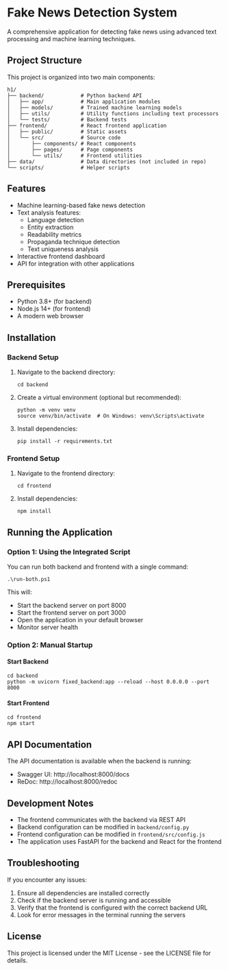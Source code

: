 # Fake News Detection System

A comprehensive application for detecting fake news using advanced text processing and machine learning techniques.

## Project Structure

This project is organized into two main components:

```
h1/
├── backend/            # Python backend API
│   ├── app/            # Main application modules
│   ├── models/         # Trained machine learning models
│   ├── utils/          # Utility functions including text processors
│   └── tests/          # Backend tests
├── frontend/           # React frontend application
│   ├── public/         # Static assets
│   └── src/            # Source code
│       ├── components/ # React components
│       ├── pages/      # Page components
│       └── utils/      # Frontend utilities
├── data/               # Data directories (not included in repo)
└── scripts/            # Helper scripts
```

## Features

- Machine learning-based fake news detection
- Text analysis features:
  - Language detection
  - Entity extraction
  - Readability metrics
  - Propaganda technique detection
  - Text uniqueness analysis
- Interactive frontend dashboard
- API for integration with other applications

## Prerequisites

- Python 3.8+ (for backend)
- Node.js 14+ (for frontend)
- A modern web browser

## Installation

### Backend Setup

1. Navigate to the backend directory:
   ```
   cd backend
   ```

2. Create a virtual environment (optional but recommended):
   ```
   python -m venv venv
   source venv/bin/activate  # On Windows: venv\Scripts\activate
   ```

3. Install dependencies:
   ```
   pip install -r requirements.txt
   ```

### Frontend Setup

1. Navigate to the frontend directory:
   ```
   cd frontend
   ```

2. Install dependencies:
   ```
   npm install
   ```

## Running the Application

### Option 1: Using the Integrated Script

You can run both backend and frontend with a single command:

```
.\run-both.ps1
```

This will:
- Start the backend server on port 8000
- Start the frontend server on port 3000
- Open the application in your default browser
- Monitor server health

### Option 2: Manual Startup

#### Start Backend

```
cd backend
python -m uvicorn fixed_backend:app --reload --host 0.0.0.0 --port 8000
```

#### Start Frontend

```
cd frontend
npm start
```

## API Documentation

The API documentation is available when the backend is running:

- Swagger UI: http://localhost:8000/docs
- ReDoc: http://localhost:8000/redoc

## Development Notes

- The frontend communicates with the backend via REST API
- Backend configuration can be modified in `backend/config.py`
- Frontend configuration can be modified in `frontend/src/config.js`
- The application uses FastAPI for the backend and React for the frontend

## Troubleshooting

If you encounter any issues:

1. Ensure all dependencies are installed correctly
2. Check if the backend server is running and accessible
3. Verify that the frontend is configured with the correct backend URL
4. Look for error messages in the terminal running the servers

## License

This project is licensed under the MIT License - see the LICENSE file for details. 